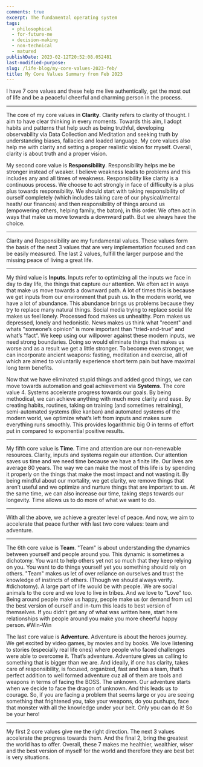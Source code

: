 ```yaml
---
comments: true
excerpt: The fundamental operating system
tags:
  - philosophical
  - for-future-me
  - decision-making
  - non-technical
  - matured
publishDate: 2023-02-12T20:52:08.052481
last-modified-purpose:
slug: /life-blog/my-core-values-2023-feb/
title: My Core Values Summary from Feb 2023
---
```


I have 7 core values and these help me live authentically, get the most out of life and be a peaceful cheerful and charming person in the process.

---

The core of my core values in **Clarity**. Clarity refers to clarity of thought. I aim to have clear thinking in every moments. Towards this aim, I adopt habits and patterns that help such as being truthful, developing observability via Data Collection and Meditation and seeking truth by understanding biases, fallacies and loaded language. My core values also help me with clarity and setting a proper realistic vision for myself. Overall, clarity is about truth and a proper vision.

My second core value is **Responsibility**. Responsibility helps me be stronger instead of weaker. I believe weakness leads to problems and this includes any and all times of weakness. Responsibility like clarity is a continuous process. We choose to act strongly in face of difficulty is a plus plus towards responsibility. We should start with taking responsibility of ourself completely (which includes taking care of our physical/mental heath/ our finances) and then responsibility of things around us (empowering others, helping family, the baton), in this order. We often act in ways that make us move towards a downward path. But we always have the choice.

---

Clarity and Responsibility are my fundamental values. These values form the basis of the next 3 values that are very implementation focused and can be easily measured. The last 2 values, fulfill the larger purpose and the missing peace of living a great life.

---

My third value is **Inputs**. Inputs refer to optimizing all the inputs we face in day to day life, the things that capture our attention. We often act in ways that make us move towards a downward path. A lot of times this is because we get inputs from our environment that push us. In the modern world, we have a lot of abundance. This abundance brings us problems because they try to replace many natural things. Social media trying to replace social life makes us feel lonely. Processed food makes us unhealthy. Porn makes us depressed, lonely and hedonistic. News makes us think what "recent" and whats "someone’s opinion" is more important than "tried-and-true“ and what’s "fact“. We keep using our willpower against these modern inputs, we need strong boundaries. Doing so would eliminate things that makes us worse and as a result we get a little stronger. To become even stronger, we can incorporate ancient weapons: fasting, meditation and exercise, all of which are aimed to voluntarily experience short term pain but have maximal long term benefits.

Now that we have eliminated stupid things and added good things, we can move towards automation and goal achievement via **Systems**. The core value 4. Systems accelerate progress towards our goals. By being methodical, we can achieve anything with much more clarity and ease. By creating habits, routines, taking on training (and sometimes retraining), semi-automated systems (like kanban) and automated systems of the modern world, we optimize what’s left from inputs and makes sure everything runs smoothly. This provides logarithmic big O in terms of effort put in compared to exponential positive results.

---

My fifth core value is **Time**. Time and attention are our non-renewable resources. Clarity, inputs and systems regain our attention. Our attention saves us time and we need time because we have a finite life. Our lives are average 80 years. The way we can make the most of this life is by spending it properly on the things that make the most impact and not wasting it. By being mindful about our mortality, we get clarity, we remove things that aren’t useful and we optimize and nurture things that are important to us. At the same time, we can also increase our time, taking steps towards our longevity. Time allows us to do more of what we want to do.

---

With all the above, we achieve a greater level of peace. And now, we aim to accelerate that peace further with last two core values: team and adventure.

---

The 6th core value is **Team**. "Team" is about understanding the dynamics between yourself and people around you. This dynamic is sometimes a dichotomy. You want to help others yet not so much that they keep relying on you. You want to do things yourself yet you something should rely on others. "Team" makes us let of over reliance on ourselves and trust the knowledge of instincts of others. (Though we should always verify. #dichotomy). A large part of life would be with people. We are social animals to the core and we love to live in tribes. And we love to "Love" too. Being around people make us happy, people make us (or demand from us) the best version of ourself and in-turn this leads to best version of themselves. If you didn’t get any of what was written here, start here relationships with people around you make you more cheerful happy person. #Win-Win

The last core value is **Adventure**. Adventure is about the heroes journey. We get excited by video games, by movies and by books. We love listening to stories (especially real life ones) where people who faced challenges were able to overcome it. That’s adventure. Adventure gives us calling to something that is bigger than we are. And ideally, if one has clarity, takes care of responsibility, is focused, organized, fast and has a team, that’s perfect addition to well formed adventure cuz all of them are tools and weapons in terms of facing the BOSS. The unknown. Our adventure starts when we decide to face the dragon of unknown. And this leads us to courage. So, if you are facing a problem that seems large or you are seeing something that frightened you, take your weapons, do you pushups, face that monster with all the knowledge under your belt. Only you can do it! So be your hero!

---

My first 2 core values give me the right direction. The next 3 values accelerate the progress towards them. And the final 2, bring the greatest the world has to offer. Overall, these 7 makes me healthier, wealthier, wiser and the best version of myself for the world and therefore they are best bet is very situations.
